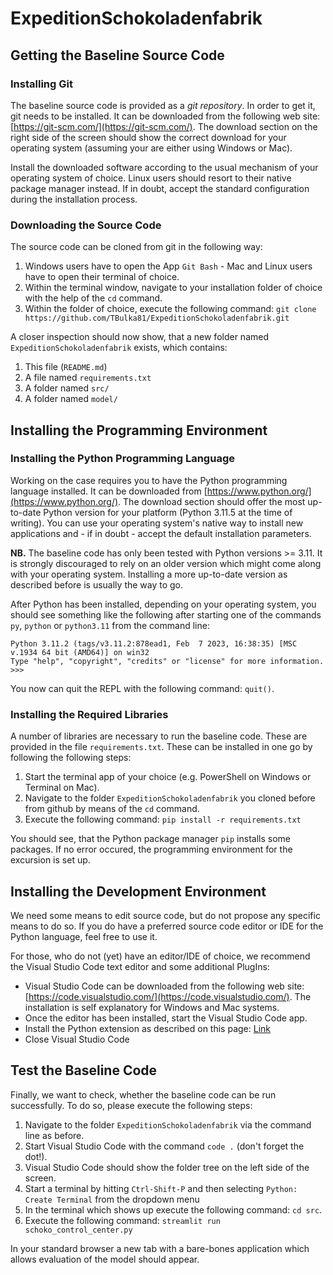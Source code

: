 # ExpeditionSchokoladenfabrik
## Getting the Baseline Source Code
### Installing Git
The baseline source code is provided as a _git repository_. In order to get it, git needs to be installed. It can be downloaded from the following web site: [https://git-scm.com/](https://git-scm.com/). The download section on the right side of the screen should show the correct download for your operating system (assuming your are either using Windows or Mac). 

Install the downloaded software according to the usual mechanism of your operating system of choice. Linux users should resort to their native package manager instead. If in doubt, accept the standard configuration during the installation process.

### Downloading the Source Code
The source code can be cloned from git in the following way:

1. Windows users have to open the App `Git Bash` - Mac and Linux users have to open their terminal of choice.
2. Within the terminal window, navigate to your installation folder of choice with the help of the `cd` command.
3. Within the folder of choice, execute the following command: `git clone https://github.com/TBulka81/ExpeditionSchokoladenfabrik.git`

A closer inspection should now show, that a new folder named `ExpeditionSchokoladenfabrik` exists, which contains:

1. This file (`README.md`)
2. A file named `requirements.txt`
3. A folder named `src/`
4. A folder named `model/`

## Installing the Programming Environment
### Installing the Python Programming Language
Working on the case requires you to have the Python programming language installed. It can be downloaded from [https://www.python.org/](https://www.python.org/). The download section should offer the most up-to-date Python version for your platform (Python 3.11.5 at the time of writing). You can use your operating system's native way to install new applications and - if in doubt - accept the default installation parameters.

__NB.__ The baseline code has only been tested with Python versions >= 3.11. It is strongly discouraged to rely on an older version which might come along with your operating system. Installing a more up-to-date version as described before is usually the way to go.

After Python has been installed, depending on your operating system, you should see something like the following after starting one of the commands `py`, `python` or `python3.11` from the command line:

```
Python 3.11.2 (tags/v3.11.2:878ead1, Feb  7 2023, 16:38:35) [MSC v.1934 64 bit (AMD64)] on win32
Type "help", "copyright", "credits" or "license" for more information.
>>>
```

You now can quit the REPL with the following command: `quit()`.

### Installing the Required Libraries
A number of libraries are necessary to run the baseline code. These are provided in the file `requirements.txt`. These can be installed in one go by following the following steps:

1. Start the terminal app of your choice (e.g. PowerShell on Windows or Terminal on Mac).
2. Navigate to the folder `ExpeditionSchokoladenfabrik` you cloned before from github by means of the `cd` command.
3. Execute the following command: `pip install -r requirements.txt`

You should see, that the Python package manager `pip` installs some packages. If no error occured, the programming environment for the excursion is set up.

## Installing the Development Environment
We need some means to edit source code, but do not propose any specific means to do so. If you do have a preferred source code editor or IDE for the Python language, feel free to use it.

For those, who do not (yet) have an editor/IDE of choice, we recommend the Visual Studio Code text editor and some additional PlugIns:

* Visual Studio Code can be downloaded from the following web site: [https://code.visualstudio.com/](https://code.visualstudio.com/). The installation is self explanatory for Windows and Mac systems.
* Once the editor has been installed, start the Visual Studio Code app.
* Install the Python extension as described on this page: [Link](https://learn.microsoft.com/en-us/training/modules/python-install-vscode/5-exercise-install-python-extension?pivots=windows)
* Close Visual Studio Code

## Test the Baseline Code
Finally, we want to check, whether the baseline code can be run successfully. To do so, please execute the following steps:

1. Navigate to the folder `ExpeditionSchokoladenfabrik` via the command line as before.
2. Start Visual Studio Code with the command `code .` (don't forget the dot!).
3. Visual Studio Code should show the folder tree on the left side of the screen.
4. Start a terminal by hitting `Ctrl-Shift-P` and then selecting `Python: Create Terminal` from the dropdown menu
5. In the terminal which shows up execute the following command: `cd src`.
6. Execute the following command: `streamlit run schoko_control_center.py`

In your standard browser a new tab with a bare-bones application which allows evaluation of the model should appear.
